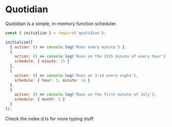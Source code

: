 # Quotidian

Quotidian is a simple, in-memory function scheduler.

```js
const { initialize } = require('quotidian');

initialize([
  { action: () => console.log('Runs every minute') },
  {
    action: () => console.log('Runs on the 15th minute of every hour'),
    schedule: { minute: 15 }
  },
  {
    action: () => console.log('Runs at 3:14 every night'),
    schedule: { hour: 3, minute: 14 }
  },
  {
    action: () => console.log('Runs on the first minute of July'),
    schedule: { month: 5 }
  }
]);
```

Check the index.d.ts for more typing stuff.
